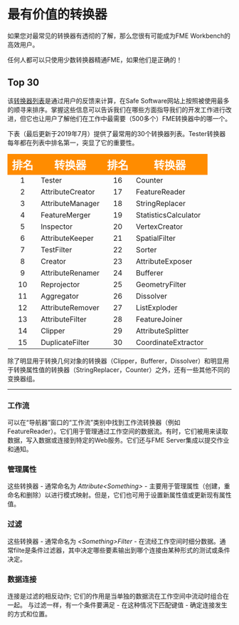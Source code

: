 # 最有价值的转换器

如果您对最常见的转换器有透彻的了解，那么您很有可能成为FME Workbench的高效用户。

任何人都可以只使用少数转换器精通FME，如果他们是正确的！

## Top 30

该[转换器列表](https://www.safe.com/transformers/)是通过用户的反馈来计算，在Safe Software网站上按照被使用最多的顺寻来排序。掌握这些信息可以告诉我们在哪些方面指导我们的开发工作进行改进，但它也让用户了解他们在工作中最需要（500多个）FME转换器中的哪一个。

下表（最后更新于2019年7月）提供了最常用的30个转换器列表。Tester转换器每年都在列表中排名第一，突显了它的重要性。

<table style="border-spacing: 0px">
<tr>
<th style="vertical-align:middle;background-color:darkorange;border: 2px solid darkorange">
<span style="color:white;font-size:x-large;font-weight: bold;font-family:serif">排名</span></th>
<th style="vertical-align:middle;background-color:darkorange;border: 2px solid darkorange">
<span style="color:white;font-size:x-large;font-weight: bold;font-family:serif">转换器</th>
<th style="vertical-align:middle;background-color:darkorange;border: 2px solid darkorange">
<span style="color:white;font-size:x-large;font-weight: bold;font-family:serif">排名</span></th>
<th style="vertical-align:middle;background-color:darkorange;border: 2px solid darkorange">
<span style="color:white;font-size:x-large;font-weight: bold;font-family:serif">转换器</span></th>
</tr>
<tr><td style="text-align:center">1</td><td>Tester</td><td style="text-align:center">16</td><td>Counter</td></tr>
<tr><td style="text-align:center">2</td><td>AttributeCreator</td><td style="text-align:center">17</td><td>FeatureReader</td></tr>
<tr><td style="text-align:center">3</td><td>AttributeManager</td><td style="text-align:center">18</td><td>StringReplacer</td></tr>
<tr><td style="text-align:center">4</td><td>FeatureMerger </td><td style="text-align:center">19</td><td>StatisticsCalculator</td></tr>
<tr><td style="text-align:center">5</td><td>Inspector</td><td style="text-align:center">20</td><td>VertexCreator</td></tr>
<tr><td style="text-align:center">6</td><td>AttributeKeeper</td><td style="text-align:center">21</td><td>SpatialFilter</td></tr>
<tr><td style="text-align:center">7</td><td>TestFilter</td><td style="text-align:center">22</td><td>Sorter</td></tr>
<tr><td style="text-align:center">8</td><td>Creator</td><td style="text-align:center">23</td><td>AttributeExposer</td></tr>
<tr><td style="text-align:center">9</td><td>AttributeRenamer</td><td style="text-align:center">24</td><td>Bufferer</td></tr>
<tr><td style="text-align:center">10</td><td>Reprojector</td><td style="text-align:center">25</td><td>GeometryFilter</td></tr>
<tr><td style="text-align:center">11</td><td>Aggregator</td><td style="text-align:center">26</td><td>Dissolver</td></tr>
<tr><td style="text-align:center">12</td><td>AttributeRemover</td><td style="text-align:center">27</td><td>ListExploder</td></tr>
<tr><td style="text-align:center">13</td><td>AttributeFilter</td><td style="text-align:center">28</td><td>FeatureJoiner</td></tr>
<tr><td style="text-align:center">14</td><td>Clipper</td><td style="text-align:center">29</td><td>AttributeSplitter</td></tr>
<tr><td style="text-align:center">15</td><td>DuplicateFilter</td><td style="text-align:center">30</td><td>CoordinateExtractor</td></tr>
</table>

除了明显用于转换几何对象的转换器（Clipper，Bufferer，Dissolver）和明显用于转换属性值的转换器（StringReplacer，Counter）之外，还有一些其他不同的变换器组。

---

### 工作流
可以在“导航器”窗口的“工作流”类别中找到工作流转换器（例如FeatureReader）。它们用于管理通过工作空间的数据流。有时，它们被用来读取数据，写入数据或连接到特定的Web服务。它们还与FME Server集成以提交作业和通知。

### 管理属性

这些转换器 - 通常命名为 _Attribute&lt;Something&gt;_ - 主要用于管理属性（创建，重命名和删除）以进行模式映射。但是，它们也可用于设置新属性值或更新现有属性值。

### 过滤

这些转换器 - 通常命名为 _&lt;Something&gt;Filter_ - 在流经工作空间时细分数据。通常filte是条件过滤器，其中决定哪些要素输出到哪个连接由某种形式的测试或条件决定。

### 数据连接

连接是过滤的相反动作; 它们的作用是当单独的数据流在工作空间中流动时组合在一起。 与过滤一样，有一个条件要满足 - 在这种情况下匹配键值 - 确定连接发生的方式和位置。

